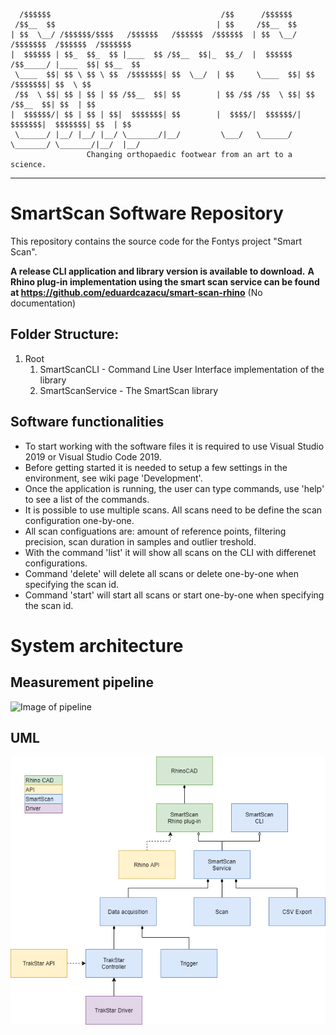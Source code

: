 ````
  /$$$$$$                                      /$$      /$$$$$$
 /$$__  $$                                    | $$     /$$__  $$
| $$  \__/ /$$$$$$/$$$$   /$$$$$$   /$$$$$$  /$$$$$$  | $$  \__/  /$$$$$$$  /$$$$$$  /$$$$$$$
|  $$$$$$ | $$_  $$_  $$ |____  $$ /$$__  $$|_  $$_/  |  $$$$$$  /$$_____/ |____  $$| $$__  $$
 \____  $$| $$ \ $$ \ $$  /$$$$$$$| $$  \__/  | $$     \____  $$| $$        /$$$$$$$| $$  \ $$
 /$$  \ $$| $$ | $$ | $$ /$$__  $$| $$        | $$ /$$ /$$  \ $$| $$       /$$__  $$| $$  | $$
|  $$$$$$/| $$ | $$ | $$|  $$$$$$$| $$        |  $$$$/|  $$$$$$/|  $$$$$$$|  $$$$$$$| $$  | $$
 \______/ |__/ |__/ |__/ \_______/|__/         \___/   \______/  \_______/ \_______/|__/  |__/
                 Changing orthopaedic footwear from an art to a science.
````
-----------------------------------------------------------------------------------------------------------------------------------------------------------------------------------
# SmartScan Software Repository
This repository contains the source code for the Fontys project "Smart Scan".

**A release CLI application and library version is available to download.**
**A Rhino plug-in implementation using the smart scan service can be found at https://github.com/eduardcazacu/smart-scan-rhino** (No documentation)

## Folder Structure:
1. Root
    1. SmartScanCLI - Command Line User Interface implementation of the library
    2. SmartScanService - The SmartScan library 

## Software functionalities
* To start working with the software files it is required to use Visual Studio 2019 or Visual Studio Code 2019.
* Before getting started it is needed to setup a few settings in the environment, see wiki page 'Development'.
* Once the application is running, the user can type commands, use 'help' to see a list of the commands.
* It is possible to use multiple scans. All scans need to be define the scan configuration one-by-one. 
* All scan configuations are: amount of reference points, filtering precision, scan duration in samples and outlier treshold.
* With the command 'list' it will show all scans on the CLI with differenet configurations.
* Command 'delete' will delete all scans or delete one-by-one when specifying the scan id.
* Command 'start' will start all scans or start one-by-one when specifying the scan id.

# System architecture

## Measurement pipeline
![Image of pipeline](readme_img/pipeline.png?raw=true)

## UML
![Image of architecture](readme_img/software_architecture.png?raw=true)
